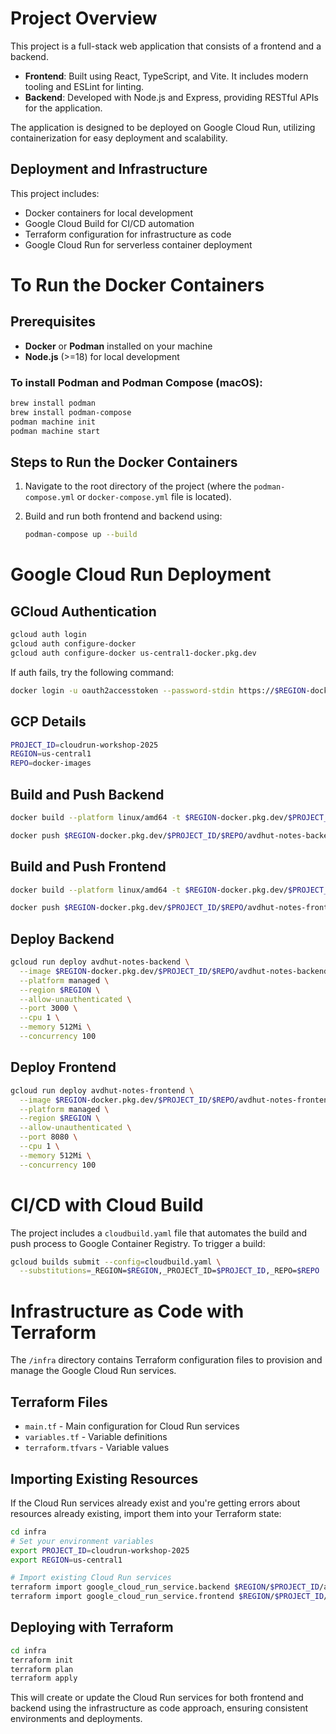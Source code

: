 # Project Overview

This project is a full-stack web application that consists of a frontend and a backend.

- **Frontend**: Built using React, TypeScript, and Vite. It includes modern tooling and ESLint for linting.
- **Backend**: Developed with Node.js and Express, providing RESTful APIs for the application.

The application is designed to be deployed on Google Cloud Run, utilizing containerization for easy deployment and scalability.

## Deployment and Infrastructure

This project includes:

- Docker containers for local development
- Google Cloud Build for CI/CD automation
- Terraform configuration for infrastructure as code
- Google Cloud Run for serverless container deployment

# To Run the Docker Containers

## Prerequisites

- **Docker** or **Podman** installed on your machine
- **Node.js** (>=18) for local development

### To install Podman and Podman Compose (macOS):

```bash
brew install podman
brew install podman-compose
podman machine init
podman machine start
```

## Steps to Run the Docker Containers

1. Navigate to the root directory of the project (where the `podman-compose.yml` or `docker-compose.yml` file is located).

2. Build and run both frontend and backend using:
   ```bash
   podman-compose up --build
   ```

# Google Cloud Run Deployment

## GCloud Authentication

```bash
gcloud auth login
gcloud auth configure-docker
gcloud auth configure-docker us-central1-docker.pkg.dev
```

If auth fails, try the following command:

```bash
docker login -u oauth2accesstoken --password-stdin https://$REGION-docker.pkg.dev
```

## GCP Details

```bash
PROJECT_ID=cloudrun-workshop-2025
REGION=us-central1
REPO=docker-images
```

## Build and Push Backend

```bash
docker build --platform linux/amd64 -t $REGION-docker.pkg.dev/$PROJECT_ID/$REPO/avdhut-notes-backend:latest ./backend

docker push $REGION-docker.pkg.dev/$PROJECT_ID/$REPO/avdhut-notes-backend:latest
```

## Build and Push Frontend

```bash
docker build --platform linux/amd64 -t $REGION-docker.pkg.dev/$PROJECT_ID/$REPO/avdhut-notes-frontend:latest ./frontend

docker push $REGION-docker.pkg.dev/$PROJECT_ID/$REPO/avdhut-notes-frontend:latest
```

## Deploy Backend

```bash
gcloud run deploy avdhut-notes-backend \
  --image $REGION-docker.pkg.dev/$PROJECT_ID/$REPO/avdhut-notes-backend:latest \
  --platform managed \
  --region $REGION \
  --allow-unauthenticated \
  --port 3000 \
  --cpu 1 \
  --memory 512Mi \
  --concurrency 100
```

## Deploy Frontend

```bash
gcloud run deploy avdhut-notes-frontend \
  --image $REGION-docker.pkg.dev/$PROJECT_ID/$REPO/avdhut-notes-frontend:latest \
  --platform managed \
  --region $REGION \
  --allow-unauthenticated \
  --port 8080 \
  --cpu 1 \
  --memory 512Mi \
  --concurrency 100
```

# CI/CD with Cloud Build

The project includes a `cloudbuild.yaml` file that automates the build and push process to Google Container Registry. To trigger a build:

```bash
gcloud builds submit --config=cloudbuild.yaml \
  --substitutions=_REGION=$REGION,_PROJECT_ID=$PROJECT_ID,_REPO=$REPO
```

# Infrastructure as Code with Terraform

The `/infra` directory contains Terraform configuration files to provision and manage the Google Cloud Run services.

## Terraform Files
- `main.tf` - Main configuration for Cloud Run services
- `variables.tf` - Variable definitions
- `terraform.tfvars` - Variable values

## Importing Existing Resources

If the Cloud Run services already exist and you're getting errors about resources already existing, import them into your Terraform state:

```bash
cd infra
# Set your environment variables
export PROJECT_ID=cloudrun-workshop-2025
export REGION=us-central1

# Import existing Cloud Run services
terraform import google_cloud_run_service.backend $REGION/$PROJECT_ID/avdhut-notes-backend
terraform import google_cloud_run_service.frontend $REGION/$PROJECT_ID/avdhut-notes-frontend
```

## Deploying with Terraform

```bash
cd infra
terraform init
terraform plan
terraform apply
```

This will create or update the Cloud Run services for both frontend and backend using the infrastructure as code approach, ensuring consistent environments and deployments.
